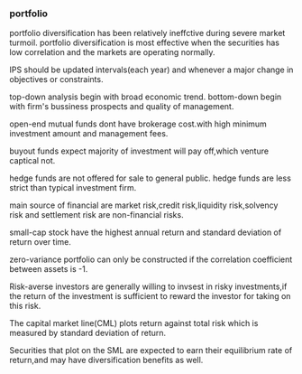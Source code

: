 ### portfolio

portfolio diversification has been relatively ineffctive during severe market turmoil.
portfolio diversification is most effective when the securities has low correlation and the markets are operating normally.

IPS should be updated intervals(each year) and whenever a major change in objectives or constraints.

top-down analysis begin with broad economic trend.
bottom-down begin with firm's bussiness prospects and quality of management.

open-end mutual funds dont have brokerage cost.with high minimum investment amount and management fees.

buyout funds expect majority of investment will pay off,which venture captical not.

hedge funds are not offered for sale to general public.
hedge funds are less strict than typical investment firm.

main source of financial are market risk,credit risk,liquidity risk,solvency risk and settlement risk are non-financial risks.

small-cap stock have the highest annual return and standard deviation of return over time.

zero-variance portfolio can only be constructed if the correlation coefficient between assets is -1.

Risk-averse investors are generally willing to invsest in risky investments,if the return of the investment is sufficient to reward the investor for taking on this risk.

The capital market line(CML) plots return against total risk which is measured by standard deviation of return.

Securities that plot on the SML are expected to earn their equilibrium rate of return,and may have diversification benefits as well.
















